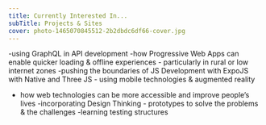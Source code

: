 ```yaml
---
title: Currently Interested In...
subTitle: Projects & Sites
cover: photo-1465070845512-2b2dbdc6df66-cover.jpg
---
```


-using GraphQL in API development
-how Progressive Web Apps can enable quicker loading & offline experiences - particularly in rural or low internet zones 
-pushing the boundaries of JS Development with ExpoJS with Native and Three JS -  using mobile technologies & augmented reality 
- how web technologies can be more accessible and improve people’s lives
-incorporating Design Thinking - prototypes to solve the problems & the challenges
-learning testing structures